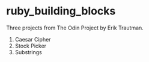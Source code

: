 # ruby_building_blocks

Three projects from The Odin Project by Erik Trautman. 

1. Caesar Cipher
2. Stock Picker
3. Substrings
